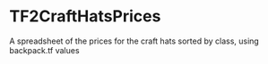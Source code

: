 # TF2CraftHatsPrices
A spreadsheet of the prices for the craft hats sorted by class, using backpack.tf values
